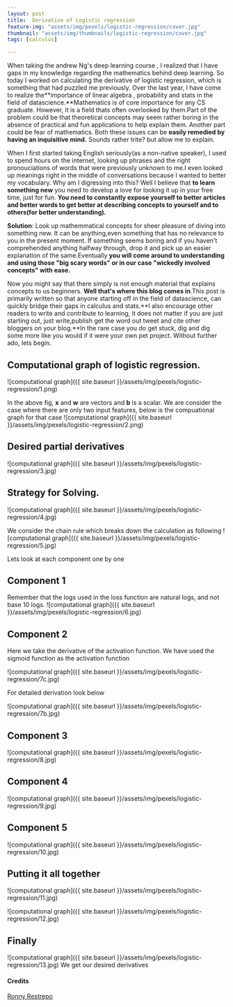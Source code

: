 ```yaml
---
layout: post
title:  Derivative of Logistic regression
feature-img: "assets/img/pexels/logistic-regression/cover.jpg"
thumbnail: "assets/img/thumbnails/logistic-regression/cover.jpg"
tags: [calculus]

---
```


When taking the andrew Ng's deep learning course , I realized that I  have gaps in my knowledge regarding the mathematics behind deep learning. So today I worked on calculating the derivative of  logistic regression, which is something that had puzzled me previously.
Over the last year, I have come to realize the**importance of linear algebra , probability and stats in the field of datascience.**Mathematics is of core importance for any  CS graduate. However, it is a field thats often overlooked by them.Part of the problem could be that theoretical concepts may seem rather boring in the absence of practical and fun applications to help explain them. Another part could be fear of mathematics. Both these issues can be **easily remedied by having an inquisitive mind.** Sounds rather trite? but allow me to explain.

When I first started taking English seriously(as a non-native speaker), I used to spend hours on the internet, looking up phrases and the right pronouciations of words that were previously unknown to me.I even looked up meanings right in the middle of conversations because I wanted to better my vocabulary. Why am I digressing into this? Well I believe that **to learn something new** you need to develop a love for looking it up in your free time, just for fun. **You need to constantly expose yourself to better articles and better words to get better at describing concepts to yourself and to others(for better understanding).**

**Solution**: Look up mathemmatical concepts for sheer pleasure of diving into something new. It can be anything,even something that has no relevance to you in the present moment. If something seems boring and if you haven't comprehended anything halfway through, drop it and pick up an easier explanation of the same.Eventually **you will come around to understanding and using those "big scary words" or in our case "wickedly involved concepts" with ease.**

Now you might say that there simply is not enough material that explains concepts to us beginners. **Well that's where this blog comes in**.This post is primarily written so that anyone starting off in the field of datascience, can quickly bridge their gaps in calculus and stats.**I also encourage other readers to write and contribute to learning, it does not matter if you are just starting out, just write,publish  get the word out tweet and cite other bloggers on your blog.**In the rare case you do get stuck, dig and dig some more like you would if it were your own pet project.
Without further ado, lets begin.

## Computational graph of logistic regression.
![computational graph]({{ site.baseurl }}/assets/img/pexels/logistic-regression/1.png)

In the above fig, **x** and **w** are vectors and **b** is a scalar. We are consider the case where there are only two input features, below is the compuational graph for that case
![computational graph]({{ site.baseurl }}/assets/img/pexels/logistic-regression/2.png)


## Desired partial derivatives
![computational graph]({{ site.baseurl }}/assets/img/pexels/logistic-regression/3.jpg)


## Strategy for Solving.
![computational graph]({{ site.baseurl }}/assets/img/pexels/logistic-regression/4.jpg)


We consider the chain rule which breaks down the calculation as following
![computational graph]({{ site.baseurl }}/assets/img/pexels/logistic-regression/5.jpg)



Lets look at each component one by one
## Component 1
Remember that the logs used in the loss function are natural logs, and not base 10 logs.
![computational graph]({{ site.baseurl }}/assets/img/pexels/logistic-regression/6.jpg)

## Component 2
Here we take the derivative of the activation function.
We have used the sigmoid function as the activation function

![computational graph]({{ site.baseurl }}/assets/img/pexels/logistic-regression/7c.jpg)

For detailed derivation look below

![computational graph]({{ site.baseurl }}/assets/img/pexels/logistic-regression/7b.jpg)



## Component 3
![computational graph]({{ site.baseurl }}/assets/img/pexels/logistic-regression/8.jpg)



## Component 4
![computational graph]({{ site.baseurl }}/assets/img/pexels/logistic-regression/9.jpg)



## Component 5
![computational graph]({{ site.baseurl }}/assets/img/pexels/logistic-regression/10.jpg)




## Putting it all together
![computational graph]({{ site.baseurl }}/assets/img/pexels/logistic-regression/11.jpg)



![computational graph]({{ site.baseurl }}/assets/img/pexels/logistic-regression/12.jpg)



## Finally

![computational graph]({{ site.baseurl }}/assets/img/pexels/logistic-regression/13.jpg)
We get our desired derivatives



#### Credits
[Ronny Restrepo](http://ronny.rest/blog/post_2017_08_10_sigmoid/)

